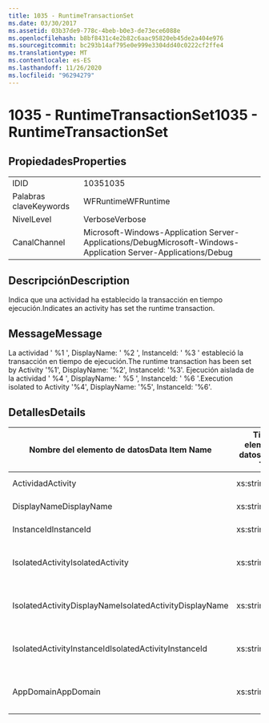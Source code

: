 ```yaml
---
title: 1035 - RuntimeTransactionSet
ms.date: 03/30/2017
ms.assetid: 03b37de9-778c-4beb-b0e3-de73ece6088e
ms.openlocfilehash: b8bf8431c4e2b82c6aac95820eb45de2a404e976
ms.sourcegitcommit: bc293b14af795e0e999e3304dd40c0222cf2ffe4
ms.translationtype: MT
ms.contentlocale: es-ES
ms.lasthandoff: 11/26/2020
ms.locfileid: "96294279"
---
```

# <a name="1035---runtimetransactionset"></a><span data-ttu-id="3e76b-102">1035 - RuntimeTransactionSet</span><span class="sxs-lookup"><span data-stu-id="3e76b-102">1035 - RuntimeTransactionSet</span></span>

## <a name="properties"></a><span data-ttu-id="3e76b-103">Propiedades</span><span class="sxs-lookup"><span data-stu-id="3e76b-103">Properties</span></span>  
  
|||  
|-|-|  
|<span data-ttu-id="3e76b-104">ID</span><span class="sxs-lookup"><span data-stu-id="3e76b-104">ID</span></span>|<span data-ttu-id="3e76b-105">1035</span><span class="sxs-lookup"><span data-stu-id="3e76b-105">1035</span></span>|  
|<span data-ttu-id="3e76b-106">Palabras clave</span><span class="sxs-lookup"><span data-stu-id="3e76b-106">Keywords</span></span>|<span data-ttu-id="3e76b-107">WFRuntime</span><span class="sxs-lookup"><span data-stu-id="3e76b-107">WFRuntime</span></span>|  
|<span data-ttu-id="3e76b-108">Nivel</span><span class="sxs-lookup"><span data-stu-id="3e76b-108">Level</span></span>|<span data-ttu-id="3e76b-109">Verbose</span><span class="sxs-lookup"><span data-stu-id="3e76b-109">Verbose</span></span>|  
|<span data-ttu-id="3e76b-110">Canal</span><span class="sxs-lookup"><span data-stu-id="3e76b-110">Channel</span></span>|<span data-ttu-id="3e76b-111">Microsoft-Windows-Application Server-Applications/Debug</span><span class="sxs-lookup"><span data-stu-id="3e76b-111">Microsoft-Windows-Application Server-Applications/Debug</span></span>|  
  
## <a name="description"></a><span data-ttu-id="3e76b-112">Descripción</span><span class="sxs-lookup"><span data-stu-id="3e76b-112">Description</span></span>  

 <span data-ttu-id="3e76b-113">Indica que una actividad ha establecido la transacción en tiempo ejecución.</span><span class="sxs-lookup"><span data-stu-id="3e76b-113">Indicates an activity has set the runtime transaction.</span></span>  
  
## <a name="message"></a><span data-ttu-id="3e76b-114">Message</span><span class="sxs-lookup"><span data-stu-id="3e76b-114">Message</span></span>  

 <span data-ttu-id="3e76b-115">La actividad ' %1 ', DisplayName: ' %2 ', InstanceId: ' %3 ' estableció la transacción en tiempo de ejecución.</span><span class="sxs-lookup"><span data-stu-id="3e76b-115">The runtime transaction has been set by Activity '%1', DisplayName: '%2', InstanceId: '%3'.</span></span>  <span data-ttu-id="3e76b-116">Ejecución aislada de la actividad ' %4 ', DisplayName: ' %5 ', InstanceId: ' %6 '.</span><span class="sxs-lookup"><span data-stu-id="3e76b-116">Execution isolated to Activity '%4', DisplayName: '%5', InstanceId: '%6'.</span></span>  
  
## <a name="details"></a><span data-ttu-id="3e76b-117">Detalles</span><span class="sxs-lookup"><span data-stu-id="3e76b-117">Details</span></span>  
  
|<span data-ttu-id="3e76b-118">Nombre del elemento de datos</span><span class="sxs-lookup"><span data-stu-id="3e76b-118">Data Item Name</span></span>|<span data-ttu-id="3e76b-119">Tipo del elemento de datos</span><span class="sxs-lookup"><span data-stu-id="3e76b-119">Data Item Type</span></span>|<span data-ttu-id="3e76b-120">Descripción</span><span class="sxs-lookup"><span data-stu-id="3e76b-120">Description</span></span>|  
|--------------------|--------------------|-----------------|  
|<span data-ttu-id="3e76b-121">Actividad</span><span class="sxs-lookup"><span data-stu-id="3e76b-121">Activity</span></span>|<span data-ttu-id="3e76b-122">xs:string</span><span class="sxs-lookup"><span data-stu-id="3e76b-122">xs:string</span></span>|<span data-ttu-id="3e76b-123">El nombre de tipo de la actividad.</span><span class="sxs-lookup"><span data-stu-id="3e76b-123">The type name of the activity.</span></span>|  
|<span data-ttu-id="3e76b-124">DisplayName</span><span class="sxs-lookup"><span data-stu-id="3e76b-124">DisplayName</span></span>|<span data-ttu-id="3e76b-125">xs:string</span><span class="sxs-lookup"><span data-stu-id="3e76b-125">xs:string</span></span>|<span data-ttu-id="3e76b-126">El nombre para mostrar de la actividad.</span><span class="sxs-lookup"><span data-stu-id="3e76b-126">The display name of the activity.</span></span>|  
|<span data-ttu-id="3e76b-127">InstanceId</span><span class="sxs-lookup"><span data-stu-id="3e76b-127">InstanceId</span></span>|<span data-ttu-id="3e76b-128">xs:string</span><span class="sxs-lookup"><span data-stu-id="3e76b-128">xs:string</span></span>|<span data-ttu-id="3e76b-129">La identificación de instancia de la actividad.</span><span class="sxs-lookup"><span data-stu-id="3e76b-129">The instance id of the activity.</span></span>|  
|<span data-ttu-id="3e76b-130">IsolatedActivity</span><span class="sxs-lookup"><span data-stu-id="3e76b-130">IsolatedActivity</span></span>|<span data-ttu-id="3e76b-131">xs:string</span><span class="sxs-lookup"><span data-stu-id="3e76b-131">xs:string</span></span>|<span data-ttu-id="3e76b-132">El nombre de tipo para mostrar de la actividad en la que la transacción está aislada.</span><span class="sxs-lookup"><span data-stu-id="3e76b-132">The type name of the activity that the transaction is isolated to.</span></span>|  
|<span data-ttu-id="3e76b-133">IsolatedActivityDisplayName</span><span class="sxs-lookup"><span data-stu-id="3e76b-133">IsolatedActivityDisplayName</span></span>|<span data-ttu-id="3e76b-134">xs:string</span><span class="sxs-lookup"><span data-stu-id="3e76b-134">xs:string</span></span>|<span data-ttu-id="3e76b-135">El nombre para mostrar de la actividad en la que la transacción está aislada.</span><span class="sxs-lookup"><span data-stu-id="3e76b-135">The display name of the activity that the transaction is isolated to.</span></span>|  
|<span data-ttu-id="3e76b-136">IsolatedActivityInstanceId</span><span class="sxs-lookup"><span data-stu-id="3e76b-136">IsolatedActivityInstanceId</span></span>|<span data-ttu-id="3e76b-137">xs:string</span><span class="sxs-lookup"><span data-stu-id="3e76b-137">xs:string</span></span>|<span data-ttu-id="3e76b-138">El identificador de la instancia de la actividad en la que la transacción está aislada.</span><span class="sxs-lookup"><span data-stu-id="3e76b-138">The instance id of the activity that the transaction is isolated to.</span></span>|  
|<span data-ttu-id="3e76b-139">AppDomain</span><span class="sxs-lookup"><span data-stu-id="3e76b-139">AppDomain</span></span>|<span data-ttu-id="3e76b-140">xs:string</span><span class="sxs-lookup"><span data-stu-id="3e76b-140">xs:string</span></span>|<span data-ttu-id="3e76b-141">La cadena devuelta por AppDomain.CurrentDomain.FriendlyName.</span><span class="sxs-lookup"><span data-stu-id="3e76b-141">The string returned by AppDomain.CurrentDomain.FriendlyName.</span></span>|
